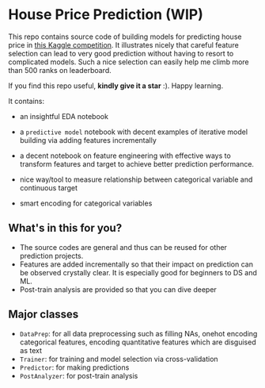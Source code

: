 # House Price Prediction (WIP)

This repo contains source code of building models for predicting house price in [this Kaggle competition](https://www.kaggle.com/c/house-prices-advanced-regression-techniques). It illustrates nicely that careful feature selection can lead to very good prediction without having to resort to complicated models. Such a nice selection can easily help me climb more than 500 ranks on leaderboard.

If you find this repo useful, __kindly give it a star__ :). Happy learning.

It contains:
+ an insightful EDA notebook
+ a `predictive model` notebook with decent examples of iterative model building via adding features incrementally

+ a decent notebook on feature engineering with effective ways to transform features and target to achieve better prediction performance. 

+ nice way/tool to measure relationship between categorical variable and continuous target
+ smart encoding for categorical variables

## What's in this for you?
+ The source codes are general and thus can be reused for other prediction projects.
+ Features are added incrementally so that their impact on prediction can be observed crystally clear. It is especially good for beginners to DS and ML.
+ Post-train analysis are provided so that you can dive deeper

## Major classes
+ `DataPrep`: for all data preprocessing such as filling NAs, onehot encoding categorical features, encoding quantitative features which are disguised as text
+ `Trainer`: for training and model selection via cross-validation
+ `Predictor`: for making predictions
+ `PostAnalyzer`: for post-train analysis

